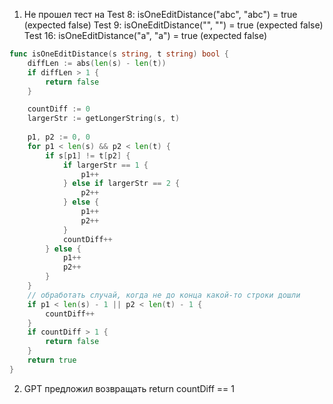 1) Не прошел тест на
Test 8: isOneEditDistance("abc", "abc") = true (expected false)
Test 9: isOneEditDistance("", "") = true (expected false)
Test 16: isOneEditDistance("a", "a") = true (expected false)

``` go
func isOneEditDistance(s string, t string) bool {
	diffLen := abs(len(s) - len(t))
	if diffLen > 1 {
		return false
	}

	countDiff := 0
	largerStr := getLongerString(s, t)
	
	p1, p2 := 0, 0
	for p1 < len(s) && p2 < len(t) {
		if s[p1] != t[p2] {
			if largerStr == 1 {
				p1++
			} else if largerStr == 2 {
				p2++
			} else {
				p1++
				p2++
			}
			countDiff++
		} else {
			p1++
			p2++
		}
	}
	// обработать случай, когда не до конца какой-то строки дошли
	if p1 < len(s) - 1 || p2 < len(t) - 1 {
		countDiff++
	}
	if countDiff > 1 {
		return false
	}
	return true
}

```

2) GPT предложил возвращать return countDiff == 1
